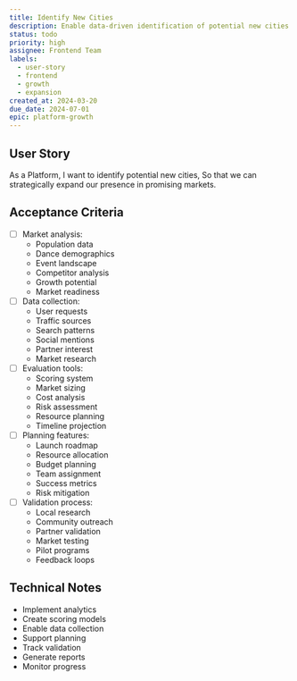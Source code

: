```yaml
---
title: Identify New Cities
description: Enable data-driven identification of potential new cities for platform expansion
status: todo
priority: high
assignee: Frontend Team
labels:
  - user-story
  - frontend
  - growth
  - expansion
created_at: 2024-03-20
due_date: 2024-07-01
epic: platform-growth
---
```


## User Story

As a Platform,
I want to identify potential new cities,
So that we can strategically expand our presence in promising markets.

## Acceptance Criteria

- [ ] Market analysis:
  - Population data
  - Dance demographics
  - Event landscape
  - Competitor analysis
  - Growth potential
  - Market readiness
- [ ] Data collection:
  - User requests
  - Traffic sources
  - Search patterns
  - Social mentions
  - Partner interest
  - Market research
- [ ] Evaluation tools:
  - Scoring system
  - Market sizing
  - Cost analysis
  - Risk assessment
  - Resource planning
  - Timeline projection
- [ ] Planning features:
  - Launch roadmap
  - Resource allocation
  - Budget planning
  - Team assignment
  - Success metrics
  - Risk mitigation
- [ ] Validation process:
  - Local research
  - Community outreach
  - Partner validation
  - Market testing
  - Pilot programs
  - Feedback loops

## Technical Notes

- Implement analytics
- Create scoring models
- Enable data collection
- Support planning
- Track validation
- Generate reports
- Monitor progress
